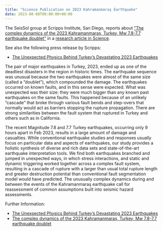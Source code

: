 ```yaml
---
title: "Science Publication on 2023 Kahramanmaraş Earthquake"
date: 2023-08-08T00:00:00+00:00
---
```

The SeisSol group at Scripps Institute, San Diego, reports about ["The complex dynamics of the 2023 Kahramanmaraş, Turkey, Mw 7.8-7.7 earthquake doublet"](https://doi.org/10.1126/science.adi0685) in a [research article in Science](https://www.science.org/doi/10.1126/science.adi0685). 

See also the following press release by Scripps:
- [The Unexpected Physics Behind Turkey’s Devastating 2023 Earthquakes](https://scripps.ucsd.edu/news/unexpected-physics-behind-turkeys-devastating-2023-earthquakes) 

The pair of major earthquakes in Turkey, 2023, ended up as one of the deadliest disasters in the region in historic times. 
The earthquake sequence was unusual because the two earthquakes 
were almost of the same size (called a “doublet”), which compounded the damage. The earthquakes occurred on known faults,
and in this sense were expected. What was unexpected was their size: they were much bigger than any known past earthquakes
on the same faults. This happened because of an unlikely “cascade” that broke through various fault bends and step-overs 
that normally would act as barriers stopping the rupture propagation. There are strong similarities between the fault system that 
ruptured in Turkey and others such as in California.

The recent Magnitude 7.8 and 7.7 Turkey earthquakes, occurring only 9 hours apart in Feb 2023, results in a large amount of damage and casualties. While conventional earthquake studies and responses usually focus on particular data and aspects of earthquakes, our study provides a holistic synthesis of diverse and rich data sets and state-of-the-art earthquake interpretation tools. We find both earthquakes branched and jumped in unexpected ways, in which stress interactions, and static and dynamic triggering worked together across a complex fault system, resulting in a cascade of rupture with a larger than usual total rupture length and greater destruction potential than conventional fault segmentation model would have predicted. The unusually complex dynamics during and between the events of the Kahramanmaraş earthquake call for reassessment of common assumptions built into seismic hazard assessments.

Further Information:
- [The Unexpected Physics Behind Turkey’s Devastating 2023 Earthquakes](https://scripps.ucsd.edu/news/unexpected-physics-behind-turkeys-devastating-2023-earthquakes)
- [The complex dynamics of the 2023 Kahramanmaraş, Turkey, Mw 7.8-7.7 earthquake doublet](https://doi.org/10.1126/science.adi0685)
